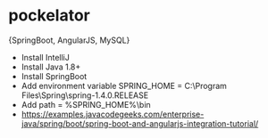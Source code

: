 # pockelator
{SpringBoot, AngularJS, MySQL}

* Install IntelliJ
* Install Java 1.8+
* Install SpringBoot
* Add environment variable SPRING_HOME = C:\Program Files\Spring\spring-1.4.0.RELEASE
* Add path = %SPRING_HOME%\bin
* https://examples.javacodegeeks.com/enterprise-java/spring/boot/spring-boot-and-angularjs-integration-tutorial/
